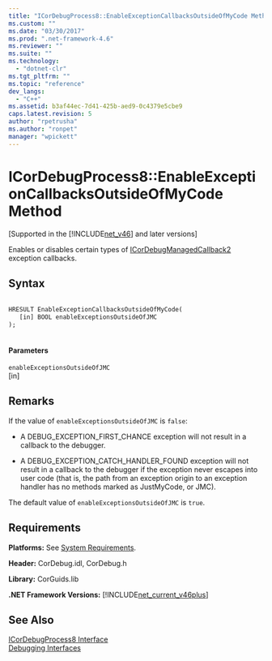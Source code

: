 ```yaml
---
title: "ICorDebugProcess8::EnableExceptionCallbacksOutsideOfMyCode Method | Microsoft Docs"
ms.custom: ""
ms.date: "03/30/2017"
ms.prod: ".net-framework-4.6"
ms.reviewer: ""
ms.suite: ""
ms.technology: 
  - "dotnet-clr"
ms.tgt_pltfrm: ""
ms.topic: "reference"
dev_langs: 
  - "C++"
ms.assetid: b3af44ec-7d41-425b-aed9-0c4379e5cbe9
caps.latest.revision: 5
author: "rpetrusha"
ms.author: "ronpet"
manager: "wpickett"
---
```

# ICorDebugProcess8::EnableExceptionCallbacksOutsideOfMyCode Method
[Supported in the [!INCLUDE[net_v46](../../../../includes/net-v46-md.md)] and later versions]  
  
 Enables or disables certain types of [ICorDebugManagedCallback2](../../../../docs/framework/unmanaged-api/debugging/icordebugmanagedcallback2-interface.md) exception callbacks.  
  
## Syntax  
  
```vb  
  
HRESULT EnableExceptionCallbacksOutsideOfMyCode(  
   [in] BOOL enableExceptionsOutsideOfJMC  
);  
  
```  
  
#### Parameters  
 `enableExceptionsOutsideOfJMC`  
 [in]  
  
## Remarks  
 If the value of `enableExceptionsOutsideOfJMC` is `false`:  
  
-   A DEBUG_EXCEPTION_FIRST_CHANCE exception will not result in a callback to the debugger.  
  
-   A DEBUG_EXCEPTION_CATCH_HANDLER_FOUND exception will not result in a callback to the debugger if the exception never escapes into user code (that is, the path from an exception origin to an exception handler has no methods marked as JustMyCode, or JMC).  
  
 The default value of `enableExceptionsOutsideOfJMC` is `true`.  
  
## Requirements  
 **Platforms:** See [System Requirements](../../../../docs/framework/getting-started/system-requirements.md).  
  
 **Header:** CorDebug.idl, CorDebug.h  
  
 **Library:** CorGuids.lib  
  
 **.NET Framework Versions:** [!INCLUDE[net_current_v46plus](../../../../includes/net-current-v46plus-md.md)]  
  
## See Also  
 [ICorDebugProcess8 Interface](../../../../docs/framework/unmanaged-api/debugging/icordebugfunction2-interface1.md)   
 [Debugging Interfaces](../../../../docs/framework/unmanaged-api/debugging/debugging-interfaces.md)